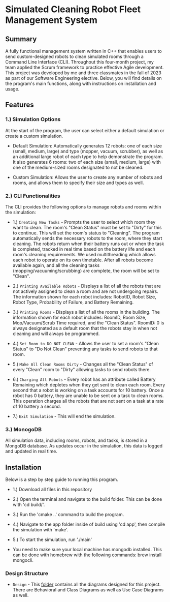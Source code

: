 # Simulated Cleaning Robot Fleet Management System


## Summary 

A fully functional management system written in C++ that enables users to send custom-designed robots to clean simulated rooms through a Command Line Interface (CLI). Throughout this four-month project, my team applied the Scrum framework to practice effective Agile development. This project was developed by me and three classmates in the fall of 2023 as part of our Software Engineering elective. Below, you will find details on the program's main functions, along with instructions on installation and usage.

## Features

### 1.) Simulation Options
At the start of the program, the user can select either a default simulation or create a custom simulation.

* Default Simulation: Automatically generates 12 robots: one of each size (small, medium, large) and type (mopper, vacuum, scrubber), as well as an additional large robot of each type to help demonstrate the program. It also generates 6 rooms: two of each size (small, medium, large) with one of the medium-sized rooms designated to not be cleaned.
  
* Custom Simulation: Allows the user to create any number of robots and rooms, and allows them to specify their size and types as well.

### 2.) CLI Functionalities
The CLI provides the following options to manage robots and rooms within the simulation:

* 1.) `Creating New Tasks` - Prompts the user to select which room they want to clean. The room's "Clean Status" must be set to "Dirty" for this to continue. This will set the room's status to "Cleaning". The program automatically sends the necessary robots to the room, where they start cleaning. The robots return when their battery runs out or when the task is completed, tracked in real time based on the battery life and each room's cleaning requirements. We used multithreading which allows each robot to operate on its own timetable. After all robots become available again, and all the cleaning tasks (mopping/vacuuming/scrubbing) are complete, the room will be set to "Clean".
  
* 2.) `Printing Available Robots` - Displays a list of all the robots that are not actively assigned to clean a room and are not undergoing repairs. The information shown for each robot includes: RobotID, Robot Size, Robot Type, Probability of Failure, and Battery Remaining.
  
* 3.) `Printing Rooms` - Displays a list of all the rooms in the building. The information shown for each robot includes: RoomID, Room Size, Mop/Vacuum/Scrub Time required, and the "Clean Status". RoomID: 0 is always designated as a default room that the robots stay in when not cleaning and will always be programmed.

* 4.) `Set Room to DO NOT CLEAN` - Allows the user to set a room's "Clean Status" to "Do Not Clean" preventing any tasks to send robots to that room.

* 5.) `Make All Clean Rooms Dirty` - Changes all the "Clean Status" of every "Clean" room to "Dirty" allowing tasks to send robots there.

* 6.) `Charging All Robots` - Every robot has an attribute called Battery Remaining which depletes when they get sent to clean each room. Every second that a robot is working on a task accounts for 10 battery. Once a robot has 0 battery, they are unable to be sent on a task to clean rooms. This operation charges all the robots that are not sent on a task at a rate of 10 battery a second.

* 7.) `Exit Simulation` - This will end the simulation.

### 3.) MonogoDB
All simulation data, including rooms, robots, and tasks, is stored in a MongoDB database. As updates occur in the simulation, this data is logged and updated in real time.


## Installation
Below is a step by step guide to running this program. 

* 1.) Download all files in this repository
* 2.) Open the terminal and navigate to the build folder. This can be done with 'cd build/'.
* 3.) Run the 'cmake ..' command to build the program.
* 4.) Navigate to the app folder inside of build using 'cd app', then compile the simulation with 'make'.
* 5.) To start the simulation, run './main'

* You need to make sure your local machine has mongodb installed. This can be done with homebrew with the following commands: brew install mongocli.


### Design Structure
+ `Design` - This [folder](docs/design/DESIGN.md) contains all the diagrams designed for this project. There are Behavioral and Class Diagrams as well as Use Case Diagrams as well.


